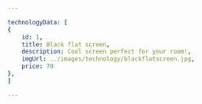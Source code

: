 ```yaml
---

technologyData: [
{
    id: 1,
    title: Black flat screen,
    description: Cool screen perfect for your room!,
    imgUrl: ../images/technology/blackflatscreen.jpg,
    price: 70
},
]

---
```

